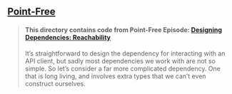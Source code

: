 ## [Point-Free](https://www.pointfree.co)

> #### This directory contains code from Point-Free Episode: [Designing Dependencies: Reachability](https://www.pointfree.co/episodes/ep112-designing-dependencies-reachability)
>
> It’s straightforward to design the dependency for interacting with an API client, but sadly most dependencies we work with are not so simple. So let’s consider a far more complicated dependency. One that is long living, and involves extra types that we can’t even construct ourselves.
